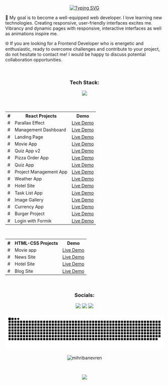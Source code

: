 <div align="center">
 <a href="https://github.com/MihribanEvren">
  <img src="https://readme-typing-svg.demolab.com?font=Fira+Code&size=28&duration=3000&pause=500&color=EB74FF&width=435&lines=Hello!%F0%9F%91%8B+I+am+Mihriban!;I+am+a+Frontend+Developer%F0%9F%AB%A7" alt="Typing SVG" />
 </a>
</div>

<div align="start">
<p>
🔭 My goal is to become a well-equipped web developer. I love learning new technologies. Creating responsive, user-friendly interfaces excites me. Vibrancy  and dynamic pages with responsive, interactive interfaces as well as animations inspire me.  
</p>
 <p>
🌐 If you are looking for a Frontend Developer who is energetic and enthusiastic, ready to overcome challenges and contribute to your project, do not hesitate to contact me! I would be happy to discuss potential collaboration opportunities.</p>
<div/>

<br/>
<div align="center">
<h3 align="center">Tech Stack:</h3>
    <img src="https://skillicons.dev/icons?i=html,css,react,javascript,typescript,tailwind,bootstrap,express,mongodb,nodejs,redux,mysql,jquery" />
</div>

 
<br/>
<br/>

<div align="center">
<table>
  <tr>
    <th>#</th>
    <th>React Projects</th>
    <th>Demo</th>
  </tr>
 <tr>
    <td>#</td>
    <td>Parallax Effect</td>
    <td> <a href='https://ma-animations.netlify.app/' target='_blank'>Live Demo</a> </td>
  </tr>
 <tr>
    <td>#</td>
    <td>Management Dashboard</td>
    <td> <a href='https://cheerful-heliotrope-cd3f8e.netlify.app/' target='_blank'>Live Demo</a> </td>
  </tr>
 <tr>
    <td>#</td>
    <td>Landing Page</td>
    <td> <a href='https://collers-sneakers.netlify.app/' target='_blank'>Live Demo</a> </td>
  </tr>
 <tr>
    <td>#</td>
    <td>Movie App</td>
    <td> <a href='https://miovie-app.netlify.app/' target='_blank'>Live Demo</a> </td>
  </tr>
 <tr>
    <td>#</td>
    <td>Quiz App v2</td>
    <td> <a href='https://quiz-app-case.netlify.app' target='_blank'>Live Demo</a> </td>
  </tr>
 <tr>
    <td>#</td>
    <td>Pizza Order App</td>
    <td> <a href='https://pizzaorderreactapp.netlify.app/' target='_blank'>Live Demo</a> </td>
  </tr>
 <tr>
    <td>#</td>
    <td>Quiz App</td>
    <td> <a href='https://quiz-app-r-project.netlify.app/' target='_blank'>Live Demo</a> </td>
  </tr>
 <tr>
 <tr>
    <td>#</td>
    <td>Project Management App</td>
    <td> <a href='https://project-management-app-r.netlify.app/' target='_blank'>Live Demo</a> </td>
  </tr>
 <tr>
    <td>#</td>
    <td>Weather App</td>
    <td> <a href='https://ma-weather-app.netlify.app/' target='_blank'>Live Demo</a> </td>
  </tr>
 <tr>
    <td>#</td>
    <td>Hotel Site</td>
    <td> <a href='https://hotel-site-project.netlify.app/' target='_blank'>Live Demo</a> </td>
  </tr>
  <tr>
    <td>#</td>
    <td>Task List App</td>
    <td> <a href='https://ma-task-list-project.netlify.app/' target='_blank'>Live Demo</a> </td>
  </tr>
  <tr>
    <td>#</td>
    <td>Image Gallery</td>
    <td><a href='https://ma-image-gallery.netlify.app/' target='_blank'>Live Demo</a></td>
  </tr>
  <tr>
    <td>#</td>
    <td>Currency App</td>
    <td><a href='https://ma-currency-app.netlify.app/' target='_blank'>Live Demo</a></td>
  </tr>
 <tr>
    <td>#</td>
    <td>Burger Project</td>
    <td><a href='https://moorger-burger.netlify.app/' target='_blank'>Live Demo</a></td>
  </tr>
 <tr>
    <td>#</td>
    <td>Login with Formik</td>
    <td><a href='https://formik-login.netlify.app/' target='_blank'>Live Demo</a></td>
  </tr>
</table>
<div/>
 
<br/>
  
<div align="center">
<table>
  <tr>
    <th>#</th>
    <th>HTML-CSS Projects</th>
    <th>Demo</th>
  </tr>
  <tr>
    <td>#</td>
    <td>Movie app</td>
    <td> <a href='https://ma-movieapp-site.netlify.app/' target='_blank'>Live Demo</a> </td>
  </tr>
  <tr>
    <td>#</td>
    <td>News Site</td>
    <td><a href='https://ma-news-site.netlify.app/' target='_blank'>Live Demo</a></td>
  </tr>
  <tr>
    <td>#</td>
    <td>Hotel Site</td>
    <td><a href='https://ma-hotel-site.netlify.app/' target='_blank'>Live Demo</a></td>
  </tr>
  <tr>
    <td>#</td>
    <td>Blog Site</td>
    <td><a href='https://ma-blog-site.netlify.app/' target='_blank'>Live Demo</a></td>
  </tr>
</table>
<div/>

<br/>

<div align="center">
<h3 align="center">Socials:</h3>
<a href="https://www.linkedin.com/in/mihribanevren" target="blank"><img src="https://img.shields.io/badge/LinkedIn-0077B5?style=for-the-badge&logo=linkedin&logoColor=white" /></a>
<a href="https://x.com/fleraine_" target="blank"><img src="https://img.shields.io/badge/X-000?style=for-the-badge&logo=x" /></a>
<a href="https://instagram.com/mihribann_n" target="blank"><img src="https://img.shields.io/badge/-Instagram-%23E4405F?style=for-the-badge&logo=instagram&logoColor=white" /></a>
</div>


<br/>

<img alt="snake eating my contributions" src="https://raw.githubusercontent.com/salesp07/salesp07/output/github-contribution-grid-snake.svg" />

<br/>

<p><img align="center" src="https://github-readme-stats.vercel.app/api/top-langs?username=mihribanevren&show_icons=true&locale=en&layout=compact" alt="mihribanevren" /></p>

<br/>

<p align="center">
  <a href="#">
      <img src="https://api.visitorbadge.io/api/VisitorHit?user=MihribanEvren&repo=github-visitors-badge&countColor=%237B1E7A" />
   </a>
</p>

